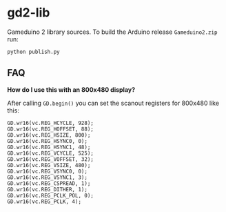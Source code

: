 gd2-lib
=======

Gameduino 2 library sources. To build the Arduino release ``Gameduino2.zip`` run:

    python publish.py

FAQ
---

**How do I use this with an 800x480 display?**

After calling ``GD.begin()`` you can set the scanout registers for 800x480 like this:

    GD.wr16(vc.REG_HCYCLE, 928);
    GD.wr16(vc.REG_HOFFSET, 88);
    GD.wr16(vc.REG_HSIZE, 800);
    GD.wr16(vc.REG_HSYNC0, 0);
    GD.wr16(vc.REG_HSYNC1, 48);
    GD.wr16(vc.REG_VCYCLE, 525);
    GD.wr16(vc.REG_VOFFSET, 32);
    GD.wr16(vc.REG_VSIZE, 480);
    GD.wr16(vc.REG_VSYNC0, 0);
    GD.wr16(vc.REG_VSYNC1, 3);
    GD.wr16(vc.REG_CSPREAD, 1);
    GD.wr16(vc.REG_DITHER, 1);
    GD.wr16(vc.REG_PCLK_POL, 0);
    GD.wr16(vc.REG_PCLK, 4);
